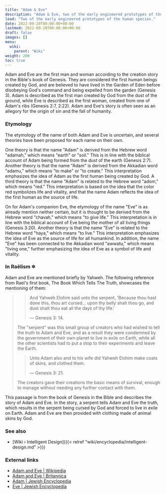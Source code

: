 ```yaml
---
title: "Adam & Eve"
description: "Adam & Eve, two of the early engineered prototypes of the human species."
lead: "Two of the early engineered prototypes of the human species."
date: 2022-09-20T00:00:00+00:00
lastmod: 2022-09-20T00:00:00+00:00
draft: false
images: []
menu:
  wiki:
    parent: "Wiki"
weight: 200
toc: true
---
```


Adam and Eve are the first man and woman according to the creation story in the Bible's book of Genesis. They are considered the first human beings created by God, and are believed to have lived in the Garden of Eden before disobeying God's command and being expelled from the garden (Genesis 3). Adam is described as the first man created by God from the dust of the ground, while Eve is described as the first woman, created from one of Adam's ribs (Genesis 2:7, 2:22). Adam and Eve's story is often seen as an allegory for the origin of sin and the fall of humanity.

### Etymology

The etymology of the name of both Adam and Eve is uncertain, and several theories have been proposed for each name on their own.

One theory is that the name "Adam" is derived from the Hebrew word "adamah," which means "earth" or "soil." This is in line with the biblical account of Adam being formed from the dust of the earth (Genesis 2:7). Another theory is that the name "Adam" is derived from the Akkadian word "adamu," which means "to make" or "to create." This interpretation emphasizes the idea of Adam as the first human being created by God. A third theory is that the name "Adam" is related to the Hebrew word "adom," which means "red." This interpretation is based on the idea that the color red symbolizes life and vitality, and that the name Adam reflects the idea of the first human as the source of life.

On for Adam's companion Eve, the etymology of the name "Eve" is as already mention neither certain, but it is thought to be derived from the Hebrew word "chavah," which means "to give life." This interpretation is in line with the biblical account of Eve being the mother of all living things (Genesis 3:20). Another theory is that the name "Eve" is related to the Hebrew word "haya," which means "to live." This interpretation emphasizes the idea of Eve as the source of life for all humankind. In addition, the name "Eve" has been connected to the Akkadian word "awwatu," which means "living one," further emphasizing the idea of Eve as a symbol of life and vitality.

### In Raëlism 🔯

Adam and Eve are mentioned briefly by Yahweh. The following reference from Rael's first book, The Book Which Tells The Truth, showcases the mentioning of them:

>> And Yahweh Elohim said unto the serpent, 'Because thou hast done this, thou art cursed... upon thy belly shalt thou go, and dust shalt thou eat all the days of thy life.'
>>
>> — Genesis 3: 14.
>
> The "serpent" was this small group of creators who had wished to tell the truth to Adam and Eve, and as a result they were condemned by the government of their own planet to live in exile on Earth, while all the other scientists had to put a stop to their experiments and leave the Earth.
>
>> Unto Adam also and to his wife did Yahweh Elohim make coats of skins, and clothed them.
>>
>>— Genesis 3: 21.
>
> The creators gave their creations the basic means of survival, enough to manage without needing any further contact with them.

This passage is from the book of Genesis in the Bible and describes the story of Adam and Eve. In the story, a serpent tells Adam and Eve the truth, which results in the serpent being cursed by God and forced to live in exile on Earth. Adam and Eve are then provided with clothing made of animal skins by God.


### See also

- [Wiki › Intelligent Design]({{< relref "wiki/encyclopedia/intelligent-design.md" >}})

### External links

- [Adam and Eve | Wikipedia](https://en.wikipedia.org/wiki/Adam_and_Eve)
- [Adam and Eve | Britannica](https://www.britannica.com/biography/Adam-and-Eve-biblical-literary-figures)
- [Adam | Jewish Encyclopedia](https://jewishencyclopedia.com/articles/758-adam)
- [Eve | Jewish Encyclopedia](https://jewishencyclopedia.com/articles/5916-eve)
